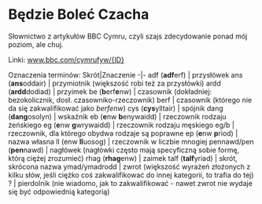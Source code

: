 # Będzie Boleć Czacha
Słownictwo z artykułów BBC Cymru, czyli szajs zdecydowanie ponad mój poziom, ale chuj.

Linki: www.bbc.com/cymrufyw/{ID}

Oznaczenia terminów:
Skrót|Znaczenie
-|-
adf (**adf**erf) | przysłówek
ans (**ans**oddair) | przymiotnik (większość robi też za przysłówki)
ardd (**ardd**dodiad) | przyimek
be (**b**erf**e**nw) | czasownik (dokładniej: bezokolicznik, dosł. czasowniko-rzeczownik)
berf | czasownik (którego nie da się zakwalifikować jako *berfenw*)
cys (**cys**ylltair) | spójnik
dang (**dang**osolyn) | wskaźnik
eb (**e**nw **b**enywaidd) | rzeczownik rodzaju żeńskiego
eg (**e**nw **g**wrywaidd) | rzeczownik rodzaju męskiego
eg/b                       | rzeczownik, dla którego obydwa rodzaje są poprawne
ep (**e**nw **p**riod) | nazwa własna
ll (enw **ll**uosog) | rzeczownik w liczbie mnogiej
pennawd/pen (**pen**nawd) | nagłówek (nagłówki często mają specyficzną sobie formę, którą ciężej zrozumieć)
rhag (**rhag**enw) | zaimek
talf (**talf**yriad) | skrót, skrócona nazwa
ymad/ymadrodd | zwrot (większość wyrażeń złożonych z kilku słów, jeśli ciężko coś zakwalifikować do innej kategorii, to trafia do tej)
? | pierdolnik (nie wiadomo, jak to zakwalifikować - nawet zwrot nie wydaje się być odpowiednią kategorią)


